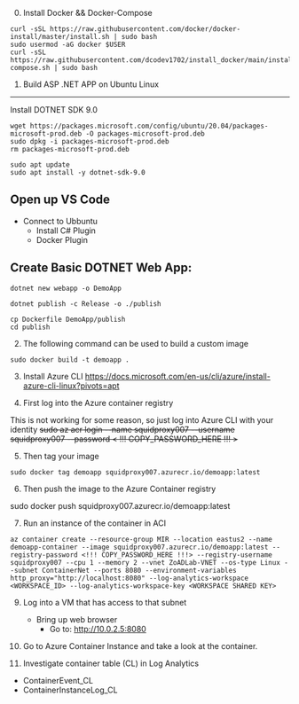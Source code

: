 0. Install Docker && Docker-Compose
```console
curl -sSL https://raw.githubusercontent.com/docker/docker-install/master/install.sh | sudo bash 
sudo usermod -aG docker $USER
curl -sSL https://raw.githubusercontent.com/dcodev1702/install_docker/main/install_docker-compose.sh | sudo bash
```

1. Build ASP .NET APP on Ubuntu Linux
-------------------------------------
Install DOTNET SDK 9.0
```console
wget https://packages.microsoft.com/config/ubuntu/20.04/packages-microsoft-prod.deb -O packages-microsoft-prod.deb
sudo dpkg -i packages-microsoft-prod.deb
rm packages-microsoft-prod.deb
```
```console
sudo apt update
sudo apt install -y dotnet-sdk-9.0
```
Open up VS Code
---------------
 - Connect to Ubbuntu
   - Install C# Plugin
   - Docker Plugin

Create Basic DOTNET Web App:
----------------------------
```console
dotnet new webapp -o DemoApp
```
```console
dotnet publish -c Release -o ./publish
```
```console
cp Dockerfile DemoApp/publish
cd publish
```

2. The following command can be used to build a custom image
```console
sudo docker build -t demoapp .
```
3. Install Azure CLI
https://docs.microsoft.com/en-us/cli/azure/install-azure-cli-linux?pivots=apt

4. First log into the Azure container registry

This is not working for some reason, so just log into Azure CLI with your identity
~~sudo az acr login --name squidproxy007 --username squidproxy007 --password < !!! COPY_PASSWORD_HERE !!! >~~

5. Then tag your image
```console
sudo docker tag demoapp squidproxy007.azurecr.io/demoapp:latest
```
6. Then push the image to the Azure Container registry

sudo docker push squidproxy007.azurecr.io/demoapp:latest

7. Run an instance of the container in ACI
```console
az container create --resource-group MIR --location eastus2 --name demoapp-container --image squidproxy007.azurecr.io/demoapp:latest --registry-password <!!! COPY_PASSWORD_HERE !!!> --registry-username squidproxy007 --cpu 1 --memory 2 --vnet ZoADLab-VNET --os-type Linux --subnet ContainerNet --ports 8080 --environment-variables http_proxy="http://localhost:8080" --log-analytics-workspace <WORKSPACE_ID> --log-analytics-workspace-key <WORKSPACE SHARED KEY>
```

9. Log into a VM that has access to that subnet
   - Bring up web browser
     - Go to: http://10.0.2.5:8080

10. Go to Azure Container Instance and take a look at the container.

11. Investigate container table (CL) in Log Analytics
  - ContainerEvent_CL
  - ContainerInstanceLog_CL

